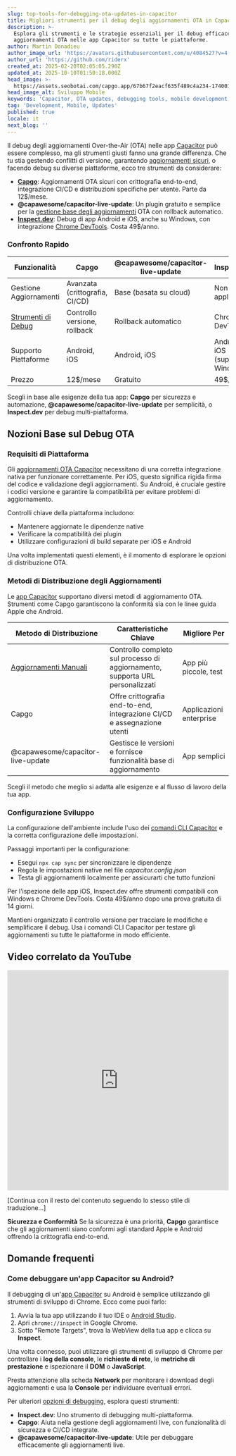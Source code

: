 ```yaml
---
slug: top-tools-for-debugging-ota-updates-in-capacitor
title: Migliori strumenti per il debug degli aggiornamenti OTA in Capacitor
description: >-
  Esplora gli strumenti e le strategie essenziali per il debug efficace degli
  aggiornamenti OTA nelle app Capacitor su tutte le piattaforme.
author: Martin Donadieu
author_image_url: 'https://avatars.githubusercontent.com/u/4084527?v=4'
author_url: 'https://github.com/riderx'
created_at: 2025-02-20T02:05:05.290Z
updated_at: 2025-10-10T01:50:18.000Z
head_image: >-
  https://assets.seobotai.com/capgo.app/67b67f2eacf635f489c4a234-1740017141105.jpg
head_image_alt: Sviluppo Mobile
keywords: 'Capacitor, OTA updates, debugging tools, mobile development, app updates'
tag: 'Development, Mobile, Updates'
published: true
locale: it
next_blog: ''
---
```

Il debug degli aggiornamenti Over-the-Air (OTA) nelle app [Capacitor](https://capacitorjs.com/) può essere complesso, ma gli strumenti giusti fanno una grande differenza. Che tu stia gestendo conflitti di versione, garantendo [aggiornamenti sicuri](https://capgo.app/docs/plugin/cloud-mode/hybrid-update/), o facendo debug su diverse piattaforme, ecco tre strumenti da considerare:

-   **[Capgo](https://capgo.app/)**: Aggiornamenti OTA sicuri con crittografia end-to-end, integrazione CI/CD e distribuzioni specifiche per utente. Parte da 12$/mese.
-   **@capawesome/capacitor-live-update**: Un plugin gratuito e semplice per la [gestione base degli aggiornamenti](https://capgo.app/docs/plugin/cloud-mode/manual-update/) OTA con rollback automatico.
-   **[Inspect.dev](https://inspect.dev/)**: Debug di app Android e iOS, anche su Windows, con integrazione [Chrome DevTools](https://developer.chrome.com/docs/devtools). Costa 49$/anno.

### Confronto Rapido

| Funzionalità | Capgo | @capawesome/capacitor-live-update | Inspect.dev |
| --- | --- | --- | --- |
| Gestione Aggiornamenti | Avanzata (crittografia, CI/CD) | Base (basata su cloud) | Non applicabile |
| [Strumenti di Debug](https://capgo.app/docs/plugin/debugging/) | Controllo versione, rollback | Rollback automatico | Chrome DevTools |
| Supporto Piattaforme | Android, iOS | Android, iOS | Android, iOS (supporto Windows) |
| Prezzo | 12$/mese | Gratuito | 49$/anno |

Scegli in base alle esigenze della tua app: **Capgo** per sicurezza e automazione, **@capawesome/capacitor-live-update** per semplicità, o **Inspect.dev** per debug multi-piattaforma.

## Nozioni Base sul Debug OTA

### Requisiti di Piattaforma

Gli [aggiornamenti OTA Capacitor](https://capgo.app/ja/) necessitano di una corretta integrazione nativa per funzionare correttamente. Per iOS, questo significa rigida firma del codice e validazione degli aggiornamenti. Su Android, è cruciale gestire i codici versione e garantire la compatibilità per evitare problemi di aggiornamento.

Controlli chiave della piattaforma includono:

-   Mantenere aggiornate le dipendenze native
-   Verificare la compatibilità dei plugin
-   Utilizzare configurazioni di build separate per iOS e Android

Una volta implementati questi elementi, è il momento di esplorare le opzioni di distribuzione OTA.

### Metodi di Distribuzione degli Aggiornamenti 

Le [app Capacitor](https://capgo.app/blog/capacitor-comprehensive-guide/) supportano diversi metodi di aggiornamento OTA. Strumenti come Capgo garantiscono la conformità sia con le linee guida Apple che Android.

| Metodo di Distribuzione | Caratteristiche Chiave | Migliore Per |
| --- | --- | --- |
| [Aggiornamenti Manuali](https://capgo.app/docs/plugin/cloud-mode/manual-update/) | Controllo completo sul processo di aggiornamento, supporta URL personalizzati | App più piccole, test |
| Capgo | Offre crittografia end-to-end, integrazione CI/CD e assegnazione utenti | Applicazioni enterprise |
| @capawesome/capacitor-live-update | Gestisce le versioni e fornisce funzionalità base di aggiornamento | App semplici |

Scegli il metodo che meglio si adatta alle esigenze e al flusso di lavoro della tua app.

### Configurazione Sviluppo

La configurazione dell'ambiente include l'uso dei [comandi CLI Capacitor](https://capgo.app/docs/cli/commands/) e la corretta configurazione delle impostazioni.

Passaggi importanti per la configurazione:

-   Esegui `npx cap sync` per sincronizzare le dipendenze
-   Regola le impostazioni native nel file _capacitor.config.json_
-   Testa gli aggiornamenti localmente per assicurarti che tutto funzioni

Per l'ispezione delle app iOS, Inspect.dev offre strumenti compatibili con Windows e Chrome DevTools. Costa 49$/anno dopo una prova gratuita di 14 giorni.

Mantieni organizzato il controllo versione per tracciare le modifiche e semplificare il debug. Usa i comandi CLI Capacitor per testare gli aggiornamenti su tutte le piattaforme in modo efficiente.

## Video correlato da YouTube

<iframe src="https://www.youtube.com/embed/HmXM5t8DIPA" aria-label="YouTube video player" frameborder="0" allow="accelerometer; autoplay; clipboard-write; encrypted-media; gyroscope; picture-in-picture; web-share" referrerpolicy="strict-origin-when-cross-origin" style="width: 100%; height: 500px;" allowfullscreen></iframe>

[Continua con il resto del contenuto seguendo lo stesso stile di traduzione...]

**Sicurezza e Conformità**
Se la sicurezza è una priorità, **Capgo** garantisce che gli aggiornamenti siano conformi agli standard Apple e Android offrendo la crittografia end-to-end.

## Domande frequenti

### Come debuggare un'app Capacitor su Android?

Il debugging di un'[app Capacitor](https://capgo.app/plugins/ivs-player/) su Android è semplice utilizzando gli strumenti di sviluppo di Chrome. Ecco come puoi farlo:

1. Avvia la tua app utilizzando il tuo IDE o [Android Studio](https://developer.android.com/studio).
2. Apri `chrome://inspect` in Google Chrome.
3. Sotto "Remote Targets", trova la WebView della tua app e clicca su **Inspect**.

Una volta connesso, puoi utilizzare gli strumenti di sviluppo di Chrome per controllare i **log della console**, le **richieste di rete**, le **metriche di prestazione** e ispezionare il **DOM** o **JavaScript**.

Presta attenzione alla scheda **Network** per monitorare i download degli aggiornamenti e usa la **Console** per individuare eventuali errori.

Per ulteriori [opzioni di debugging](https://capgo.app/docs/plugin/debugging/), esplora questi strumenti:

- **Inspect.dev**: Uno strumento di debugging multi-piattaforma.
- **Capgo**: Aiuta nella gestione degli aggiornamenti live, con funzionalità di sicurezza e CI/CD integrate.
- **@capawesome/capacitor-live-update**: Utile per debuggare efficacemente gli aggiornamenti live.

